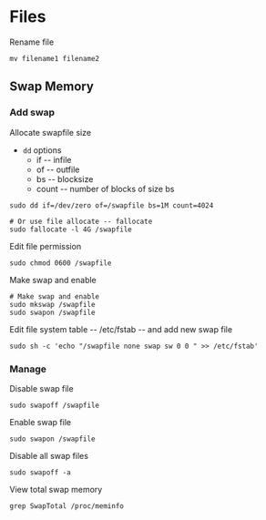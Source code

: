 Files
====================

Rename file
```
mv filename1 filename2
```

Swap Memory
----------------------------------------
### Add swap

Allocate swapfile size
- `dd` options
	- if -- infile
	- of -- outfile
	- bs -- blocksize
	- count -- number of blocks of size bs
```
sudo dd if=/dev/zero of=/swapfile bs=1M count=4024

# Or use file allocate -- fallocate
sudo fallocate -l 4G /swapfile
```

Edit file permission
```
sudo chmod 0600 /swapfile
```

Make swap and enable
```
# Make swap and enable
sudo mkswap /swapfile
sudo swapon /swapfile
```

Edit file system table -- /etc/fstab -- and add new swap file
```
sudo sh -c 'echo "/swapfile none swap sw 0 0 " >> /etc/fstab'
```

### Manage

Disable swap file
```
sudo swapoff /swapfile
```

Enable swap file
```
sudo swapon /swapfile
```

Disable all swap files
```
sudo swapoff -a
```

View total swap memory
```
grep SwapTotal /proc/meminfo
```